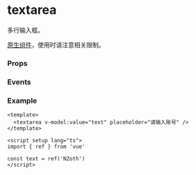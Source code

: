 # textarea

多行输入框。

[原生组件](./natively)，使用时请注意相关限制。

### Props

<Props :data="props" />

### Events

<Events :data="events" />

### Example

```vue
<template>
  <textarea v-model:value="text" placeholder="请输入账号" />
</template>

<script setup lang="ts">
import { ref } from 'vue'

const text = ref('NZoth')
</script>
```

<script setup>
const props = [
    {
        name: "value", 
        type: "string",
        default: "",
        required: true, 
        desc:"输入框的初始内容（支持 v-model:value）", 
        version: "0.1.0"
    },
    {
        name: "placeholder", 
        type:"string",
        default: "",
        required: false, 
        desc:"输入框为空时占位符", 
        version: "0.1.0"
    },
    {
        name: "placeholder-class", 
        type:"string",
        default: "textarea-placeholder",
        required: false, 
        desc:"指定 placeholder 的样式类", 
        version: "0.1.0"
    },
    {
        name: "placeholder-style", 
        type:"string",
        default: "",
        required: false, 
        desc:"指定 placeholder 的样式", 
        version: "0.1.0"
    },
    {
        name: "disabled", 
        type:"boolean",
        default: "false",
        required: false, 
        desc:"是否禁用输入框", 
        version: "0.1.0"
    },
    {
        name: "maxlength", 
        type:"number",
        default: "140",
        required: false, 
        desc:"最大输入长度，设置为 <= 0 的时候不限制最大长度", 
        version: "0.1.0"
    },
    {
        name: "focus", 
        type:"boolean",
        default: "false",
        required: false, 
        desc:"获取焦点", 
        version: "0.1.0"
    },
    {
        name: "auto-height", 
        type:"boolean",
        default: "false",
        required: false, 
        desc:"是否自适应高度，设置 auto-height 时，style.height 不生效", 
        version: "0.1.0"
    },
    {
        name: "cursor-spacing", 
        type:"number",
        default: "0",
        required: false, 
        desc:"指定光标与键盘的距离。取 textarea 距离底部的距离和 cursor-spacing 指定的距离的最小值作为光标与键盘的距离", 
        version: "0.1.0"
    },
    {
        name: "cursor", 
        type:"number",
        default: "false",
        required: false, 
        desc:"指定 focus 时的光标位置", 
        version: "0.1.0"
    },
    {
        name: "selection-start", 
        type:"number",
        default: "-1",
        required: false, 
        desc:"光标起始位置，自动聚集时有效，需与 selection-end 搭配使用", 
        version: "0.1.0"
    },
    {
        name: "selection-end", 
        type:"number",
        default: "-1",
        required: false, 
        desc:"光标结束位置，自动聚集时有效，需与 selection-start 搭配使用", 
        version: "0.1.0"
    },
    {
        name: "show-confirm-bar", 
        type:"boolean",
        default: "true",
        required: false, 
        desc:"是否显示键盘上方带有”完成“按钮那一栏", 
        version: "0.1.0"
    },
    {
        name: "adjust-position", 
        type:"boolean",
        default: "true",
        required: false, 
        desc:"键盘弹起时，如果输入框被键盘遮盖，是否自动上推页面", 
        version: "0.1.0"
    },
    {
        name: "hold-keyboard", 
        type:"boolean",
        default: "true",
        required: false, 
        desc:"focus时，点击页面的时候不收起键盘", 
        version: "0.1.0"
    },
    {
        name: "disable-default-padding", 
        type:"boolean",
        default: "false",
        required: false, 
        desc:"是否去掉 iOS 下的默认内边距", 
        version: "0.1.0"
    },
    {
        name: "confirm-type", 
        type: "string",
        default: "return",
        required: false, 
        desc:"设置键盘右下角按钮的文字", 
        version: "0.1.0",
        values: [
            { value: "send", desc: "发送" },
            { value: "search", desc: "搜索" },
            { value: "next", desc: "下一个" },
            { value: "go", desc: "前往" },
            { value: "done", desc: "完成" },
            { value: "return", desc: "换行" },
        ]
    },
    {
        name: "confirm-hold", 
        type:"boolean",
        default: "false",
        required: false, 
        desc:"点击键盘右下角按钮时是否保持键盘不收起", 
        version: "0.1.0"
    },
]

const events = [
    {
        name: "input", 
        desc: "输入的值发生变化时触发", 
        event:"{ value: string }",
        version: "0.1.0"
    },
    {
        name: "focus", 
        desc: "输入框成为焦点时触发", 
        event:"{ value: string }",
        version: "0.1.0"
    },
    {
        name: "blur", 
        desc: "输入框失去焦点时触发", 
        event:"{ value: string }",
        version: "0.1.0"
    },
    {
        name: "confirm", 
        desc: "点击完成按钮时触发", 
        event:"{ value: string }",
        version: "0.1.0"
    },
    {
        name: "keyboard-height-change", 
        desc: "键盘高度发生变化的时候触发", 
        event:"{ height: number, duration: number }",
        version: "0.1.0"
    },
    {
        name: "linechange", 
        desc: "输入框行数变化时调用", 
        event:"{ height: number, lineCount: number }",
        version: "0.1.0"
    },
]
</script>
